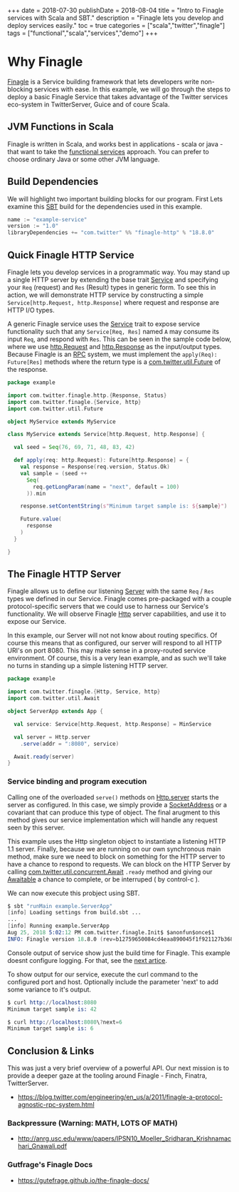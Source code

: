 +++
date = 2018-07-30
publishDate = 2018-08-04
title = "Intro to Finagle services with Scala and SBT."
description = "Finagle lets you develop and deploy services easily."
toc = true
categories = ["scala","twitter","finagle"]
tags = ["functional","scala","services","demo"]
+++

# Why Finagle

[Finagle](https://twitter.github.io/finagle/) is a Service building framework that lets developers write non-blocking services with ease. In this example, we will go through the steps to deploy a basic Finagle Service that takes advantage of the Twitter services eco-system in TwitterServer, Guice and of coure Scala.

## JVM Functions in Scala

Finagle is written in Scala, and works best in applications - scala or java - that want to take the [functional services](https://monkey.org/~marius/funsrv.pdf) approach. You can prefer to choose ordinary Java or some other JVM language.

## Build Dependencies

We will highlight two important building blocks for our program. First Lets examine this  [SBT](https://www.scala-sbt.org/) build for the dependencies used in this example.

```c
name := "example-service"
version := "1.0"
libraryDependencies += "com.twitter" %% "finagle-http" % "18.8.0"
```

## Quick Finagle HTTP Service

Finagle lets you develop services in a programmatic way. You may stand up a single HTTP server by extending the base trait [Service](https://twitter.github.io/finagle/guide/ServicesAndFilters.html) and specifying your `Req` (request) and `Res` (Result) types in generic form. To see this in action, we will demonstrate HTTP service by constructing a simple `Service[http.Request, http.Response]` where request and response are HTTP I/O types.

A generic Finagle service uses the [Service](https://twitter.github.io/finagle/guide/ServicesAndFilters.html) trait to expose service functionality such that any `Service[Req, Res]` named `A` may consume its input `Req`, and respond with `Res`. This can be seen in the sample code below, where we use [http.Request](https://twitter.github.io/finagle/docs/com/twitter/finagle/http/Request.html) and [http.Response](https://twitter.github.io/finagle/docs/com/twitter/finagle/http/Response.html) as the input/output types. Because Finagle is an [RPC](https://en.wikipedia.org/wiki/Remote_procedure_call) system, we must implement the `apply(Req): Future[Res]` methods where the return type is a [com.twitter.util.Future](https://twitter.github.io/util/docs/com/twitter/util/Future.html) of the response.

```scala
package example

import com.twitter.finagle.http.{Response, Status}
import com.twitter.finagle.{Service, http}
import com.twitter.util.Future

object MyService extends MyService

class MyService extends Service[http.Request, http.Response] {

  val seed = Seq(76, 69, 71, 48, 83, 42)

  def apply(req: http.Request): Future[http.Response] = {
    val response = Response(req.version, Status.Ok)
    val sample = (seed ++
      Seq(
        req.getLongParam(name = "next", default = 100)
      )).min

    response.setContentString(s"Minimum target sample is: ${sample}")

    Future.value(
      response
    )
  }

}
```

## The Finagle HTTP Server

Finagle allows us to define our listening [Server](https://twitter.github.io/finagle/docs/com/twitter/finagle/server/index.html) with the same `Req` / `Res` types we defined in our Service.
Finagle comes pre-packaged with a couple protocol-specific servers that we could use to harness our Service's functionality. We will observe Finagle [Http](https://twitter.github.io/finagle/guide/Quickstart.html) server capabilities, and use it to expose our Service.

In this example, our Server will not not know about routing specifics. Of course this means that as configured, our server will respond to all HTTP URI's on port 8080. This may make sense in a proxy-routed service environment. Of course, this is a very lean example, and as such we'll take no turns in standing up a simple listening HTTP server.

```scala
package example

import com.twitter.finagle.{Http, Service, http}
import com.twitter.util.Await

object ServerApp extends App {

  val service: Service[http.Request, http.Response] = MinService

  val server = Http.server
    .serve(addr = ":8080", service)

  Await.ready(server)
}
```

### Service binding and program execution

Calling one of the overloaded `serve()` methods on [Http.server](http://http-finagle-server) starts the server as configured. In this case, we simply provide a [SocketAddress](http://socket-address) or a covariant that can produce this type of object.
The final arugment to this method gives our service implementation which will handle any request seen by this server.

This example uses the Http singleton object to instantiate a listening HTTP 1.1 server.
Finally, because we are running on our own synchronous main method, make sure we need to block on something for the HTTP server to have a chance to respond to requests. We can block on the HTTP Server by calling [com.twitter.util.concurrent.Await](https://twitter.github.io/util/docs/com/twitter/util/Await$.html) `.ready` method and giving our [Awaitable](https://twitter.github.io/util/docs/com/twitter/util/Awaitable.html) a chance to complete, or be interruped ( by control-c ).

We can now execute this probject using SBT.

```s
$ sbt "runMain example.ServerApp"
[info] Loading settings from build.sbt ...
...
[info] Running example.ServerApp
Aug 25, 2018 5:02:12 PM com.twitter.finagle.Init$ $anonfun$once$1
INFO: Finagle version 18.8.0 (rev=b12759650084cd4eaa890045f1f921127b368d20) built at 20180806-152739
```

Console output of service show just the build time for Finagle. This example doesnt configure logging. For that, see the [next artice](http://www.google.com/404).

To show output for our service, execute the curl command to the configured port and host. Optionally include the parameter 'next' to add some variance to it's output.

```s
$ curl http://localhost:8080
Minimum target sample is: 42

$ curl http://localhost:8080\?next=6
Minimum target sample is: 6
```

## Conclusion & Links

This was just a very brief overview of a powerful API. Our next mission is to provide a deeper gaze at the tooling around Finagle - Finch, Finatra, TwitterServer.

* https://blog.twitter.com/engineering/en_us/a/2011/finagle-a-protocol-agnostic-rpc-system.html

### Backpressure (Warning: MATH, LOTS OF MATH)

* http://anrg.usc.edu/www/papers/IPSN10_Moeller_Sridharan_Krishnamachari_Gnawali.pdf

### Gutfrage's Finagle Docs

* https://gutefrage.github.io/the-finagle-docs/